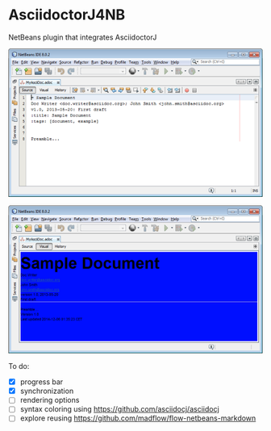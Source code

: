 # AsciidoctorJ4NB

NetBeans plugin that integrates AsciidoctorJ

![Screenshot 1](doc/img/asciidoctor_j_1.png)

![Screenshot 2](doc/img/asciidoctor_j_3.png)

To do:

- [X] progress bar
- [X] synchronization
- [ ] rendering options
- [ ] syntax coloring using https://github.com/asciidocj/asciidocj
- [ ] explore reusing https://github.com/madflow/flow-netbeans-markdown
